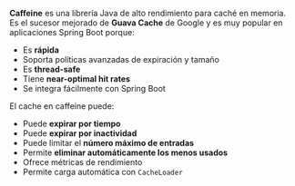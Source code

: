 **Caffeine** es una librería Java de alto rendimiento para caché en memoria. Es el sucesor mejorado de **Guava Cache** de Google y es muy popular en aplicaciones Spring Boot porque:

- Es **rápida**
- Soporta políticas avanzadas de expiración y tamaño
- Es **thread-safe**
- Tiene **near-optimal hit rates**
- Se integra fácilmente con Spring Boot

El cache en caffeine puede:
- Puede **expirar por tiempo**
- Puede **expirar por inactividad**
- Puede limitar el **número máximo de entradas**
- Permite **eliminar automáticamente los menos usados**
- Ofrece métricas de rendimiento
- Permite carga automática con `CacheLoader`